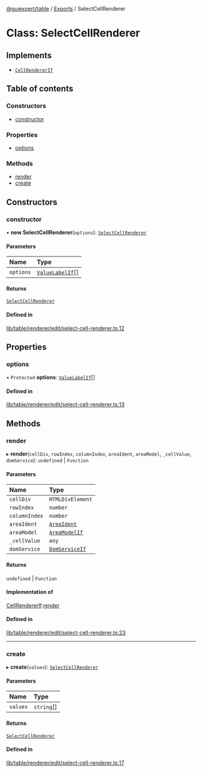 [@guiexpert/table](../README.md) / [Exports](../modules.md) / SelectCellRenderer

# Class: SelectCellRenderer

## Implements

- [`CellRendererIf`](../interfaces/CellRendererIf.md)

## Table of contents

### Constructors

- [constructor](SelectCellRenderer.md#constructor)

### Properties

- [options](SelectCellRenderer.md#options)

### Methods

- [render](SelectCellRenderer.md#render)
- [create](SelectCellRenderer.md#create)

## Constructors

### constructor

• **new SelectCellRenderer**(`options`): [`SelectCellRenderer`](SelectCellRenderer.md)

#### Parameters

| Name | Type |
| :------ | :------ |
| `options` | [`ValueLabelIf`](../interfaces/ValueLabelIf.md)[] |

#### Returns

[`SelectCellRenderer`](SelectCellRenderer.md)

#### Defined in

[lib/table/renderer/edit/select-cell-renderer.ts:12](https://github.com/guiexperttable/ge-table/blob/7d8ffe2/libs/table/src/lib/table/renderer/edit/select-cell-renderer.ts#L12)

## Properties

### options

• `Protected` **options**: [`ValueLabelIf`](../interfaces/ValueLabelIf.md)[]

#### Defined in

[lib/table/renderer/edit/select-cell-renderer.ts:13](https://github.com/guiexperttable/ge-table/blob/7d8ffe2/libs/table/src/lib/table/renderer/edit/select-cell-renderer.ts#L13)

## Methods

### render

▸ **render**(`cellDiv`, `rowIndex`, `columnIndex`, `areaIdent`, `areaModel`, `_cellValue`, `domService`): `undefined` \| `Function`

#### Parameters

| Name | Type |
| :------ | :------ |
| `cellDiv` | `HTMLDivElement` |
| `rowIndex` | `number` |
| `columnIndex` | `number` |
| `areaIdent` | [`AreaIdent`](../modules.md#areaident) |
| `areaModel` | [`AreaModelIf`](../interfaces/AreaModelIf.md) |
| `_cellValue` | `any` |
| `domService` | [`DomServiceIf`](../interfaces/DomServiceIf.md) |

#### Returns

`undefined` \| `Function`

#### Implementation of

[CellRendererIf](../interfaces/CellRendererIf.md).[render](../interfaces/CellRendererIf.md#render)

#### Defined in

[lib/table/renderer/edit/select-cell-renderer.ts:23](https://github.com/guiexperttable/ge-table/blob/7d8ffe2/libs/table/src/lib/table/renderer/edit/select-cell-renderer.ts#L23)

___

### create

▸ **create**(`values`): [`SelectCellRenderer`](SelectCellRenderer.md)

#### Parameters

| Name | Type |
| :------ | :------ |
| `values` | `string`[] |

#### Returns

[`SelectCellRenderer`](SelectCellRenderer.md)

#### Defined in

[lib/table/renderer/edit/select-cell-renderer.ts:17](https://github.com/guiexperttable/ge-table/blob/7d8ffe2/libs/table/src/lib/table/renderer/edit/select-cell-renderer.ts#L17)
